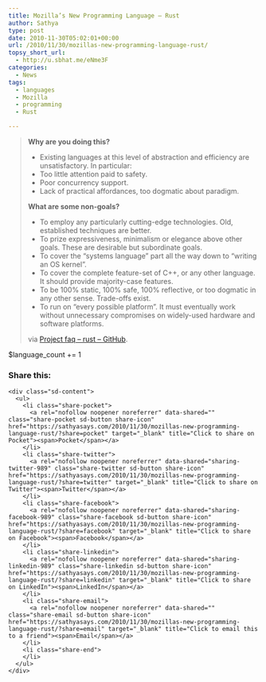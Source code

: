 ```yaml
---
title: Mozilla’s New Programming Language – Rust
author: Sathya
type: post
date: 2010-11-30T05:02:01+00:00
url: /2010/11/30/mozillas-new-programming-language-rust/
topsy_short_url:
  - http://u.sbhat.me/eNme3F
categories:
  - News
tags:
  - languages
  - Mozilla
  - programming
  - Rust

---
```

> **Why are you doing this?**
> 
>   * Existing languages at this level of abstraction and efficiency are unsatisfactory. In particular:
>   * Too little attention paid to safety.
>   * Poor concurrency support.
>   * Lack of practical affordances, too dogmatic about paradigm.
> 
> **What are some non-goals?**
> 
>   * To employ any particularly cutting-edge technologies. Old, established techniques are better.
>   * To prize expressiveness, minimalism or elegance above other goals. These are desirable but subordinate goals.
>   * To cover the “systems language” part all the way down to “writing an OS kernel”.
>   * To cover the complete feature-set of C++, or any other language. It should provide majority-case features.
>   * To be 100% static, 100% safe, 100% reflective, or too dogmatic in any other sense. Trade-offs exist.
>   * To run on “every possible platform”. It must eventually work without unnecessary compromises on widely-used hardware and software platforms.
> 
> via [Project faq &#8211; rust &#8211; GitHub][1].

$language_count += 1

<div class="sharedaddy sd-sharing-enabled">
  <div class="robots-nocontent sd-block sd-social sd-social-icon-text sd-sharing">
    <h3 class="sd-title">
      Share this:
    </h3>
    
    <div class="sd-content">
      <ul>
        <li class="share-pocket">
          <a rel="nofollow noopener noreferrer" data-shared="" class="share-pocket sd-button share-icon" href="https://sathyasays.com/2010/11/30/mozillas-new-programming-language-rust/?share=pocket" target="_blank" title="Click to share on Pocket"><span>Pocket</span></a>
        </li>
        <li class="share-twitter">
          <a rel="nofollow noopener noreferrer" data-shared="sharing-twitter-989" class="share-twitter sd-button share-icon" href="https://sathyasays.com/2010/11/30/mozillas-new-programming-language-rust/?share=twitter" target="_blank" title="Click to share on Twitter"><span>Twitter</span></a>
        </li>
        <li class="share-facebook">
          <a rel="nofollow noopener noreferrer" data-shared="sharing-facebook-989" class="share-facebook sd-button share-icon" href="https://sathyasays.com/2010/11/30/mozillas-new-programming-language-rust/?share=facebook" target="_blank" title="Click to share on Facebook"><span>Facebook</span></a>
        </li>
        <li class="share-linkedin">
          <a rel="nofollow noopener noreferrer" data-shared="sharing-linkedin-989" class="share-linkedin sd-button share-icon" href="https://sathyasays.com/2010/11/30/mozillas-new-programming-language-rust/?share=linkedin" target="_blank" title="Click to share on LinkedIn"><span>LinkedIn</span></a>
        </li>
        <li class="share-email">
          <a rel="nofollow noopener noreferrer" data-shared="" class="share-email sd-button share-icon" href="https://sathyasays.com/2010/11/30/mozillas-new-programming-language-rust/?share=email" target="_blank" title="Click to email this to a friend"><span>Email</span></a>
        </li>
        <li class="share-end">
        </li>
      </ul>
    </div>
  </div>
</div>

 [1]: https://github.com/graydon/rust/wiki/Project-FAQ